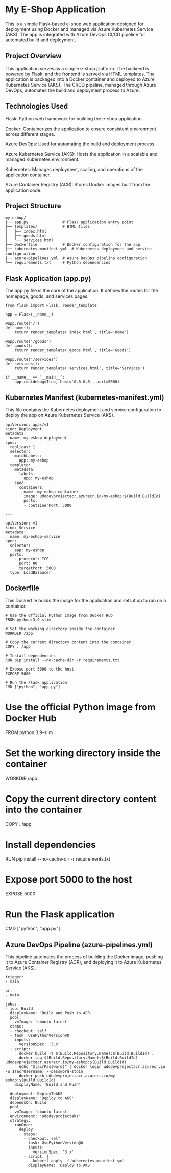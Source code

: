 # My E-Shop Application
This is a simple Flask-based e-shop web application designed for deployment using Docker and managed via Azure Kubernetes Service (AKS). The app is integrated with Azure DevOps CI/CD pipeline for automated build and deployment.

## Project Overview
This application serves as a simple e-shop platform. The backend is powered by Flask, and the frontend is served via HTML templates. The application is packaged into a Docker container and deployed to Azure Kubernetes Service (AKS). The CI/CD pipeline, managed through Azure DevOps, automates the build and deployment process to Azure.

## Technologies Used
Flask: Python web framework for building the e-shop application.

Docker: Containerizes the application to ensure consistent environment across different stages.

Azure DevOps: Used for automating the build and deployment process.

Azure Kubernetes Service (AKS): Hosts the application in a scalable and managed Kubernetes environment.

Kubernetes: Manages deployment, scaling, and operations of the application container.

Azure Container Registry (ACR): Stores Docker images built from the application code.

## Project Structure

```
my-eshop/
├── app.py               # Flask application entry point
├── templates/           # HTML files
│   ├── index.html
│   ├── goods.html
│   └── services.html
├── Dockerfile           # Docker configuration for the app
├── kubernetes-manifest.yml  # Kubernetes deployment and service configuration
├── azure-pipelines.yml  # Azure DevOps pipeline configuration
└── requirements.txt     # Python dependencies
```

## Flask Application (app.py)
The app.py file is the core of the application. It defines the routes for the homepage, goods, and services pages.

```
from flask import Flask, render_template

app = Flask(__name__)

@app.route('/')
def home():
    return render_template('index.html', title='Home')

@app.route('/goods')
def goods():
    return render_template('goods.html', title='Goods')

@app.route('/services')
def services():
    return render_template('services.html', title='Services')

if __name__ == '__main__':
    app.run(debug=True, host='0.0.0.0', port=5000)
```

## Kubernetes Manifest (kubernetes-manifest.yml)
This file contains the Kubernetes deployment and service configuration to deploy the app on Azure Kubernetes Service (AKS).

```
apiVersion: apps/v1
kind: Deployment
metadata:
  name: my-eshop-deployment
spec:
  replicas: 1
  selector:
    matchLabels:
      app: my-eshop
  template:
    metadata:
      labels:
        app: my-eshop
    spec:
      containers:
      - name: my-eshop-container
        image: udodevprojectacr.azurecr.io/my-eshop:$(Build.BuildId)
        ports:
        - containerPort: 5000

---

apiVersion: v1
kind: Service
metadata:
  name: my-eshop-service
spec:
  selector:
    app: my-eshop
  ports:
    - protocol: TCP
      port: 80
      targetPort: 5000
  type: LoadBalancer
```

## Dockerfile
This Dockerfile builds the image for the application and sets it up to run on a container.

```
# Use the official Python image from Docker Hub
FROM python:3.9-slim

# Set the working directory inside the container
WORKDIR /app

# Copy the current directory content into the container
COPY . /app

# Install dependencies
RUN pip install --no-cache-dir -r requirements.txt

# Expose port 5000 to the host
EXPOSE 5000

# Run the Flask application
CMD ["python", "app.py"]
```

# Use the official Python image from Docker Hub
FROM python:3.9-slim

# Set the working directory inside the container
WORKDIR /app

# Copy the current directory content into the container
COPY . /app

# Install dependencies
RUN pip install --no-cache-dir -r requirements.txt

# Expose port 5000 to the host
EXPOSE 5000

# Run the Flask application
CMD ["python", "app.py"]

## Azure DevOps Pipeline (azure-pipelines.yml)
This pipeline automates the process of building the Docker image, pushing it to Azure Container Registry (ACR), and deploying it to Azure Kubernetes Service (AKS).


```
trigger:
- main

pr:
- main

jobs:
- job: Build
  displayName: 'Build and Push to ACR'
  pool:
    vmImage: 'ubuntu-latest'
  steps:
  - checkout: self
  - task: UsePythonVersion@0
    inputs:
      versionSpec: '3.x'
  - script: |
      docker build -t $(Build.Repository.Name):$(Build.BuildId) .
      docker tag $(Build.Repository.Name):$(Build.BuildId) udodevprojectacr.azurecr.io/my-eshop:$(Build.BuildId)
      echo "$(acrPassword)" | docker login udodevprojectacr.azurecr.io -u $(acrUsername) --password-stdin
      docker push udodevprojectacr.azurecr.io/my-eshop:$(Build.BuildId)
    displayName: 'Build and Push'

- deployment: DeployToAKS
  displayName: 'Deploy to AKS'
  dependsOn: Build
  pool:
    vmImage: 'ubuntu-latest'
  environment: 'udodevprojectaks'
  strategy:
    runOnce:
      deploy:
        steps:
        - checkout: self
        - task: UsePythonVersion@0
          inputs:
            versionSpec: '3.x'
        - script: |
            kubectl apply -f kubernetes-manifest.yml
          displayName: 'Deploy to AKS'
```



